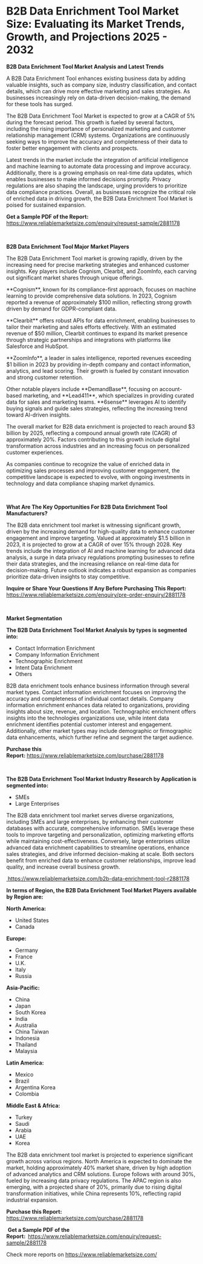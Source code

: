 <p><h1>B2B Data Enrichment Tool Market Size: Evaluating its Market Trends, Growth, and Projections 2025 - 2032</h1></p><p><strong>B2B Data Enrichment Tool Market Analysis and Latest Trends</strong></p>
<p><p>A B2B Data Enrichment Tool enhances existing business data by adding valuable insights, such as company size, industry classification, and contact details, which can drive more effective marketing and sales strategies. As businesses increasingly rely on data-driven decision-making, the demand for these tools has surged.</p><p>The B2B Data Enrichment Tool Market is expected to grow at a CAGR of 5% during the forecast period. This growth is fueled by several factors, including the rising importance of personalized marketing and customer relationship management (CRM) systems. Organizations are continuously seeking ways to improve the accuracy and completeness of their data to foster better engagement with clients and prospects.</p><p>Latest trends in the market include the integration of artificial intelligence and machine learning to automate data processing and improve accuracy. Additionally, there is a growing emphasis on real-time data updates, which enables businesses to make informed decisions promptly. Privacy regulations are also shaping the landscape, urging providers to prioritize data compliance practices. Overall, as businesses recognize the critical role of enriched data in driving growth, the B2B Data Enrichment Tool Market is poised for sustained expansion.</p></p>
<p><strong>Get a Sample PDF of the Report:&nbsp;</strong> <a href="https://www.reliablemarketsize.com/enquiry/request-sample/2881178?utm_campaign=2248&utm_medium=2&utm_source=Github&utm_content=ia&utm_term=12032025&utm_id=b2b-data-enrichment-tool">https://www.reliablemarketsize.com/enquiry/request-sample/2881178</a></p>
<p>&nbsp;</p>
<p><strong>B2B Data Enrichment Tool Major Market Players</strong></p>
<p><p>The B2B Data Enrichment Tool market is growing rapidly, driven by the increasing need for precise marketing strategies and enhanced customer insights. Key players include Cognism, Clearbit, and ZoomInfo, each carving out significant market shares through unique offerings.</p><p>**Cognism**, known for its compliance-first approach, focuses on machine learning to provide comprehensive data solutions. In 2023, Cognism reported a revenue of approximately $100 million, reflecting strong growth driven by demand for GDPR-compliant data.</p><p>**Clearbit** offers robust APIs for data enrichment, enabling businesses to tailor their marketing and sales efforts effectively. With an estimated revenue of $50 million, Clearbit continues to expand its market presence through strategic partnerships and integrations with platforms like Salesforce and HubSpot.</p><p>**ZoomInfo**, a leader in sales intelligence, reported revenues exceeding $1 billion in 2023 by providing in-depth company and contact information, analytics, and lead scoring. Their growth is fueled by constant innovation and strong customer retention.</p><p>Other notable players include **DemandBase**, focusing on account-based marketing, and **Lead411**, which specializes in providing curated data for sales and marketing teams. **6sense** leverages AI to identify buying signals and guide sales strategies, reflecting the increasing trend toward AI-driven insights.</p><p>The overall market for B2B data enrichment is projected to reach around $3 billion by 2025, reflecting a compound annual growth rate (CAGR) of approximately 20%. Factors contributing to this growth include digital transformation across industries and an increasing focus on personalized customer experiences.</p><p>As companies continue to recognize the value of enriched data in optimizing sales processes and improving customer engagement, the competitive landscape is expected to evolve, with ongoing investments in technology and data compliance shaping market dynamics.</p></p>
<p>&nbsp;</p>
<p><strong>What Are The Key Opportunities For B2B Data Enrichment Tool Manufacturers?</strong></p>
<p><p>The B2B data enrichment tool market is witnessing significant growth, driven by the increasing demand for high-quality data to enhance customer engagement and improve targeting. Valued at approximately $1.5 billion in 2023, it is projected to grow at a CAGR of over 15% through 2028. Key trends include the integration of AI and machine learning for advanced data analysis, a surge in data privacy regulations prompting businesses to refine their data strategies, and the increasing reliance on real-time data for decision-making. Future outlook indicates a robust expansion as companies prioritize data-driven insights to stay competitive.</p></p>
<p><strong>Inquire or Share Your Questions If Any Before Purchasing This Report:</strong> <a href="https://www.reliablemarketsize.com/enquiry/pre-order-enquiry/2881178?utm_campaign=2248&utm_medium=2&utm_source=Github&utm_content=ia&utm_term=12032025&utm_id=b2b-data-enrichment-tool">https://www.reliablemarketsize.com/enquiry/pre-order-enquiry/2881178</a></p>
<p>&nbsp;</p>
<p><strong>Market Segmentation</strong></p>
<p><strong>The B2B Data Enrichment Tool Market Analysis by types is segmented into:</strong></p>
<p><ul><li>Contact Information Enrichment</li><li>Company Information Enrichment</li><li>Technographic Enrichment</li><li>Intent Data Enrichment</li><li>Others</li></ul></p>
<p><p>B2B data enrichment tools enhance business information through several market types. Contact information enrichment focuses on improving the accuracy and completeness of individual contact details. Company information enrichment enhances data related to organizations, providing insights about size, revenue, and location. Technographic enrichment offers insights into the technologies organizations use, while intent data enrichment identifies potential customer interest and engagement. Additionally, other market types may include demographic or firmographic data enhancements, which further refine and segment the target audience.</p></p>
<p><strong>Purchase this Report:&nbsp;</strong><a href="https://www.reliablemarketsize.com/purchase/2881178?utm_campaign=2248&utm_medium=2&utm_source=Github&utm_content=ia&utm_term=12032025&utm_id=b2b-data-enrichment-tool">https://www.reliablemarketsize.com/purchase/2881178</a></p>
<p>&nbsp;</p>
<p><strong>The B2B Data Enrichment Tool Market Industry Research by Application is segmented into:</strong></p>
<p><ul><li>SMEs</li><li>Large Enterprises</li></ul></p>
<p><p>The B2B data enrichment tool market serves diverse organizations, including SMEs and large enterprises, by enhancing their customer databases with accurate, comprehensive information. SMEs leverage these tools to improve targeting and personalization, optimizing marketing efforts while maintaining cost-effectiveness. Conversely, large enterprises utilize advanced data enrichment capabilities to streamline operations, enhance sales strategies, and drive informed decision-making at scale. Both sectors benefit from enriched data to enhance customer relationships, improve lead quality, and increase overall business growth.</p></p>
<p><a href="https://www.reliablemarketsize.com/b2b-data-enrichment-tool-r2881178?utm_campaign=2248&utm_medium=2&utm_source=Github&utm_content=ia&utm_term=12032025&utm_id=b2b-data-enrichment-tool">&nbsp;https://www.reliablemarketsize.com/b2b-data-enrichment-tool-r2881178</a></p>
<p><strong>In terms of Region, the B2B Data Enrichment Tool Market Players available by Region are:</strong></p>
<p>
    <p> <strong> North America: </strong>
        <ul>
            <li>United States</li>
            <li>Canada</li>
        </ul>
        </p> 
    <p> <strong> Europe: </strong>
        <ul>
            <li>Germany</li>
            <li>France</li>
            <li>U.K.</li>
            <li>Italy</li>
            <li>Russia</li>
        </ul>
        </p> 
    <p> <strong> Asia-Pacific: </strong>
        <ul>
            <li>China</li>
            <li>Japan</li>
            <li>South Korea</li>
            <li>India</li>
            <li>Australia</li>
            <li>China Taiwan</li>
            <li>Indonesia</li>
            <li>Thailand</li>
            <li>Malaysia</li>
        </ul>
        </p> 
    <p> <strong> Latin America: </strong>
        <ul>
            <li>Mexico</li>
            <li>Brazil</li>
            <li>Argentina Korea</li>
            <li>Colombia</li>
        </ul>
        </p> 
    <p> <strong> Middle East & Africa: </strong>
        <ul>
            <li>Turkey</li>
            <li>Saudi</li>
            <li>Arabia</li>
            <li>UAE</li>
            <li>Korea</li>
        </ul>
    </p>
    </p>
<p><p>The B2B data enrichment tool market is projected to experience significant growth across various regions. North America is expected to dominate the market, holding approximately 40% market share, driven by high adoption of advanced analytics and CRM solutions. Europe follows with around 30%, fueled by increasing data privacy regulations. The APAC region is also emerging, with a projected share of 20%, primarily due to rising digital transformation initiatives, while China represents 10%, reflecting rapid industrial expansion.</p></p>
<p><strong>Purchase this Report: </strong><a href="https://www.reliablemarketsize.com/purchase/2881178?utm_campaign=2248&utm_medium=2&utm_source=Github&utm_content=ia&utm_term=12032025&utm_id=b2b-data-enrichment-tool">https://www.reliablemarketsize.com/purchase/2881178</a></p>
<p>&nbsp;<strong>Get a Sample PDF of the Report:&nbsp;&nbsp;</strong><a href="https://www.reliablemarketsize.com/enquiry/request-sample/2881178?utm_campaign=2248&utm_medium=2&utm_source=Github&utm_content=ia&utm_term=12032025&utm_id=b2b-data-enrichment-tool">https://www.reliablemarketsize.com/enquiry/request-sample/2881178</a></p>
<p><strong></strong></p>
<p>Check more reports on <a href="https://www.reliablemarketsize.com/?utm_campaign=2248&utm_medium=2&utm_source=Github&utm_content=ia&utm_term=12032025&utm_id=b2b-data-enrichment-tool">https://www.reliablemarketsize.com/</a></p>